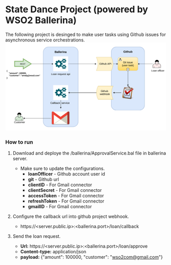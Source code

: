 # State Dance Project (powered by WSO2 Ballerina)

The following project is desinged to make user tasks using Github issues for asynchronous service orchestrations.
![Architecture diagram](https://github.com/amalhub/state-dance/blob/master/resources/state-dance-diagram.png "Architecture diagram")
### How to run
1. Download and deploye the /ballerina/ApprovalService.bal file in ballerina server.
   * Make sure to update the configurations.
       * **loanOfficer** - Github account user id
       * **git** - Github url
       * **clientID** - For Gmail connector
       * **clientSecret** - For Gmail connector
       * **accessToken** - For Gmail connector
       * **refreshToken** - For Gmail connector
       * **gmailID** - For Gmail connector
       
2. Configure the callback url into github project webhook.
   * https://<server.public.ip>:<ballerina.port>/loan/callback
   
3. Send the loan request.
   * **Url:** https://<server.public.ip>:<ballerina.port>/loan/approve
   * **Content-type:** application/json
   * **payload:** {"amount": 100000, "customer": "wso2com@gmail.com"}
